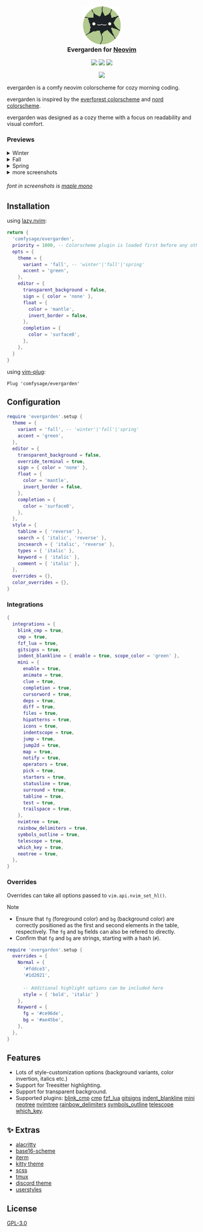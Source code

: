 <h3 align="center">
	<img src="https://github.com/everviolet/.github/raw/main/assets/logo-circle.png" width="100" alt="Logo"/><br/>
	Evergarden for <a href="https://github.com/neovim/neovim">Neovim</a>
</h3>

<p align="center">
	<a href="https://github.com/comfysage/evergarden/stargazers"><img src="https://img.shields.io/github/stars/comfysage/evergarden?style=for-the-badge&colorA=313B40&colorB=DBBC7F"></a>
	<a href="https://github.com/comfysage/evergarden/issues"><img src="https://img.shields.io/github/issues/comfysage/evergarden?style=for-the-badge&colorA=313B40&colorB=E69875"></a>
	<a href="https://github.com/comfysage/evergarden/contributors"><img src="https://img.shields.io/github/contributors/comfysage/evergarden?style=for-the-badge&colorA=313B40&colorB=97C9C3"></a>
</p>

<p align="center">
	<img src="https://raw.githubusercontent.com/comfysage/evergarden/mega/images/preview.webp"/>
</p>

evergarden is a comfy neovim colorscheme for cozy morning coding.

evergarden is inspired by the [everforest colorscheme](https://github.com/sainnhe/everforest) and [nord colorscheme](https://github.com/nordtheme/nord).

evergarden was designed as a cozy theme with a focus on readability and visual comfort.

### Previews

<details>
<summary>Winter</summary>
<img alt="winter variant preview" src="https://raw.githubusercontent.com/comfysage/evergarden/mega/images/hard.webp"/>
</details>
<details>
<summary>Fall</summary>
<img alt="fall variant preview" src="https://raw.githubusercontent.com/comfysage/evergarden/mega/images/medium.webp"/>
</details>
<details>
<summary>Spring</summary>
<img alt="spring variant preview" src="https://raw.githubusercontent.com/comfysage/evergarden/mega/images/soft.webp"/>
</details>

<details>
<summary>more screenshots</summary>
<img alt="preview__rust" src="https://raw.githubusercontent.com/comfysage/evergarden/mega/images/asset.rust.png"/>
<img alt="preview__lua" src="https://raw.githubusercontent.com/comfysage/evergarden/mega/images/asset.lua.png"/>
</details>

###### font in screenshots is [maple mono](https://github.com/subframe7536/maple-font)

## Installation

using [lazy.nvim](https://github.com/folke/lazy.nvim):

```lua
return {
  'comfysage/evergarden',
  priority = 1000, -- Colorscheme plugin is loaded first before any other plugins
  opts = {
    theme = {
      variant = 'fall', -- 'winter'|'fall'|'spring'
      accent = 'green',
    },
    editor = {
      transparent_background = false,
      sign = { color = 'none' },
      float = {
        color = 'mantle',
        invert_border = false,
      },
      completion = {
        color = 'surface0',
      },
    },
  }
}
```

using [vim-plug](https://github.com/junegunn/vim-plug):

```Vim
Plug 'comfysage/evergarden'
```

## Configuration

```lua
require 'evergarden'.setup {
  theme = {
    variant = 'fall', -- 'winter'|'fall'|'spring'
    accent = 'green',
  },
  editor = {
    transparent_background = false,
    override_terminal = true,
    sign = { color = 'none' },
    float = {
      color = 'mantle',
      invert_border = false,
    },
    completion = {
      color = 'surface0',
    },
  },
  style = {
    tabline = { 'reverse' },
    search = { 'italic', 'reverse' },
    incsearch = { 'italic', 'reverse' },
    types = { 'italic' },
    keyword = { 'italic' },
    comment = { 'italic' },
  },
  overrides = {},
  color_overrides = {},
}
```

### Integrations

```lua
{
  integrations = {
    blink_cmp = true,
    cmp = true,
    fzf_lua = true,
    gitsigns = true,
    indent_blankline = { enable = true, scope_color = 'green' },
    mini = {
      enable = true,
      animate = true,
      clue = true,
      completion = true,
      cursorword = true,
      deps = true,
      diff = true,
      files = true,
      hipatterns = true,
      icons = true,
      indentscope = true,
      jump = true,
      jump2d = true,
      map = true,
      notify = true,
      operators = true,
      pick = true,
      starters = true,
      statusline = true,
      surround = true,
      tabline = true,
      test = true,
      trailspace = true,
    },
    nvimtree = true,
    rainbow_delimiters = true,
    symbols_outline = true,
    telescope = true,
    which_key = true,
    neotree = true,
  },
}
```

### Overrides

Overrides can take all options passed to `vim.api.nvim_set_hl()`.

> [!note]
>
> - Ensure that `fg` (foreground color) and `bg` (background color) are correctly positioned as the first and second elements in the table, respectively. The `fg` and `bg` fields can also be refered to directly.
> - Confirm that `fg` and `bg` are strings, starting with a hash (`#`).

```lua
require 'evergarden'.setup {
  overrides = {
    Normal = {
      '#fddce3',
      '#1d2021',

      -- Additional highlight options can be included here
      style = { 'bold', 'italic' }
    },
    Keyword = {
      fg = '#ce96de',
      bg = '#ae45be',
    },
  },
}
```

## Features

- Lots of style-customization options (background variants, color invertion, italics etc.)
- Support for Treesitter highlighting.
- Support for transparent background.
- Supported plugins: [blink_cmp][] [cmp][] [fzf_lua][] [gitsigns][] [indent_blankline][] [mini][] [neotree][] [nvimtree][] [rainbow_delimiters][] [symbols_outline][] [telescope][] [which_key][].

[blink_cmp]: https://github.com/Saghen/blink.cmp
[cmp]: https://github.com/hrsh7th/nvim-cmp
[fzf_lua]: https://github.com/ibhagwan/fzf-lua
[gitsigns]: https://github.com/lewis6991/gitsigns.nvim
[indent_blankline]: https://github.com/lukas-reineke/indent-blankline.nvim
[mini]: https://github.com/echasnovski/mini.nvim
[neotree]: https://github.com/nvim-neo-tree/neo-tree.nvim
[nvimtree]: https://github.com/nvim-tree/nvim-tree.lua
[rainbow_delimiters]: https://github.com/hiphish/rainbow-delimiters.nvim
[symbols_outline]: https://github.com/simrat39/symbols-outline.nvim
[telescope]: https://github.com/nvim-telescope/telescope.nvim
[which_key]: https://github.com/folke/which-key.nvim

## :sparkles: Extras

- [alacritty](https://github.com/everviolet/ports/tree/main/ports/alacritty)
- [base16-scheme](https://github.com/everviolet/ports/tree/main/ports/base16)
- [iterm](https://github.com/everviolet/ports/tree/main/ports/iterm)
- [kitty theme](https://github.com/everviolet/ports/tree/main/ports/kitty)
- [scss](https://github.com/everviolet/ports/tree/main/ports/scss/evergarden.scss)
- [tmux](https://github.com/everviolet/ports/tree/main/ports/tmux)
- [discord theme](https://github.com/comfysage/evg-discord)
- [userstyles](https://github.com/comfysage/userstyles)

## License

[GPL-3.0](https://www.gnu.org/licenses/gpl-3.0.en.html)
